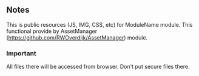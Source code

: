 Notes
-----

This is public resources (JS, IMG, CSS, etc) for ModuleName module.
This functional provide by AssetManager (https://github.com/RWOverdijk/AssetManager) module.


### Important
 All files there will be accessed from browser. Don't put secure files there.